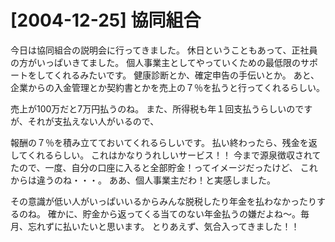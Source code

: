 # [2004-12-25] 協同組合


今日は協同組合の説明会に行ってきました。
休日ということもあって、正社員の方がいっぱいきてました。
個人事業主としてやっていくための最低限のサポートをしてくれるみたいです。
健康診断とか、確定申告の手伝いとか。
あと、企業からの入金管理とか契約書とかを売上の７％を払うと行ってくれるらしい。

売上が100万だと7万円払うのね。
また、所得税も年１回支払うらしいのですが、それが支払えない人がいるので、

報酬の７％を積み立てておいてくれるらしいです。
払い終わったら、残金を返してくれるらしい。
これはかなりうれしいサービス！！
今まで源泉徴収されてたので、一度、自分の口座に入ると全部貯金！ってイメージだったけど、
これからは違うのね・・・。
ああ、個人事業主だわ！と実感しました。

その意識が低い人がいっぱいいるからみんな脱税したり年金を払わなかったりするのね。
確かに、貯金から返ってくる当てのない年金払うの嫌だよね～。毎月、忘れずに払いたいと思います。
とりあえず、気合入ってきました！！

